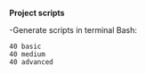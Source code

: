 **Project scripts**

-Generate scripts in terminal Bash:
    
    40 basic
    40 medium
    40 advanced

